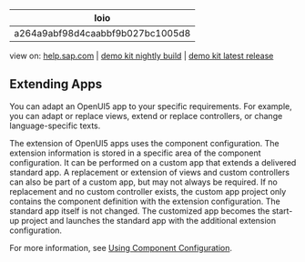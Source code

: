 | loio |
| -----|
| a264a9abf98d4caabbf9b027bc1005d8 |

<div id="loio">

view on: [help.sap.com](https://help.sap.com/viewer/DRAFT/3237636b137e43519a20ad5513c49ccb/latest/en-US/a264a9abf98d4caabbf9b027bc1005d8.html) | [demo kit nightly build](https://openui5nightly.hana.ondemand.com/#/topic/a264a9abf98d4caabbf9b027bc1005d8) | [demo kit latest release](https://openui5.hana.ondemand.com/#/topic/a264a9abf98d4caabbf9b027bc1005d8)</div>
<!-- loioa264a9abf98d4caabbf9b027bc1005d8 -->

## Extending Apps

You can adapt an OpenUI5 app to your specific requirements. For example, you can adapt or replace views, extend or replace controllers, or change language-specific texts.

The extension of OpenUI5 apps uses the component configuration. The extension information is stored in a specific area of the component configuration. It can be performed on a custom app that extends a delivered standard app. A replacement or extension of views and custom controllers can also be part of a custom app, but may not always be required. If no replacement and no custom controller exists, the custom app project only contains the component definition with the extension configuration. The standard app itself is not changed. The customized app becomes the start-up project and launches the standard app with the additional extension configuration.

For more information, see [Using Component Configuration](Using_Component_Configuration_c264d66.md).

